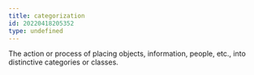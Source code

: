 ```yaml
---
title: categorization
id: 20220418205352
type: undefined
---
```


The action or process of placing objects, information, people, etc., into distinctive categories or classes.
